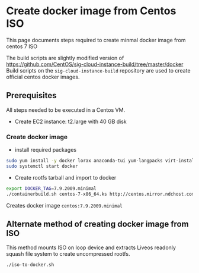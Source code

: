 # Create docker image from Centos ISO

This page documents steps required to create minmal docker image from centos 7 ISO

The build scripts are slightly modified version of <https://github.com/CentOS/sig-cloud-instance-build/tree/master/docker>
Build scripts on the `sig-cloud-instance-build` repository are used to create official centos docker images.

## Prerequisites
All steps needed to be executed in a Centos VM.
- Create EC2 instance: t2.large with 40 GB disk

### Create docker image
- install required packages
```bash
sudo yum install -y docker lorax anaconda-tui yum-langpacks virt-install libvirt-python
sudo systemctl start docker
```
- Create rootfs tarball and import to docker
```bash
export DOCKER_TAG=7.9.2009.minimal
./containerbuild.sh centos-7-x86_64.ks http://centos.mirror.ndchost.com/7.9.2009/isos/x86_64/CentOS-7-x86_64-Minimal-2009.iso
```
Creates docker image `centos:7.9.2009.minimal`


## Alternate method of creating docker image from ISO
This method mounts ISO on loop device and extracts Liveos readonly squash file system to create uncompressed rootfs.
```bash
./iso-to-docker.sh
```